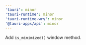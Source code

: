 ```yaml
---
'tauri': minor
'tauri-runtime': minor
'tauri-runtime-wry': minor
'@tauri-apps/api': minor
---
```


Add `is_minimized()` window method.
